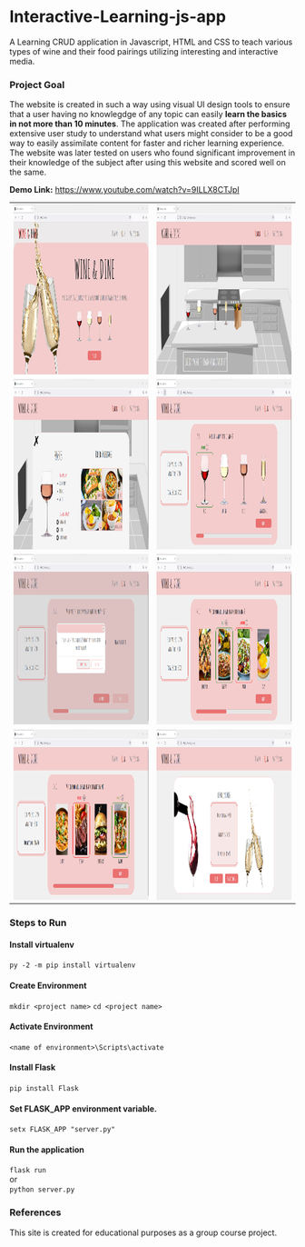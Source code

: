 # Interactive-Learning-js-app
A Learning CRUD application in Javascript, HTML and CSS to teach various types of wine and their food pairings utilizing interesting and interactive media. 

### Project Goal 
The website is created in such a way using visual UI design tools to ensure that a user having no knowlegdge of any topic can easily <b> learn the basics in not more than 10 minutes</b>. The application was created after performing extensive user study to understand what users might consider to be a good way to easily assimilate content for faster and richer learning experience. The website was later tested on users who found significant improvement in their knowledge of the subject after using this website and scored well on the same. 

<b>Demo Link:</b> https://www.youtube.com/watch?v=9ILLX8CTJpI

| | |
|:-------------------------:|:-------------------------:|
|<img src="images/1.png" width="1000" height="300" /> | <img src="images/2.png" width="1000" height="300" /> |
|<img src="images/3.png" width="1000" height="300" /> | <img src="images/4.png" width="1000" height="300" /> |
|<img src="images/5.png" width="1000" height="300" /> | <img src="images/6.png" width="1000" height="300" /> |
|<img src="images/7.png" width="1000" height="300" /> | <img src="images/8.png" width="1000" height="300" /> |

### Steps to Run
  #### Install virtualenv
  `py -2 -m pip install virtualenv`

  #### Create Environment
  `mkdir <project name>`
  `cd <project name>`

  #### Activate Environment
  `<name of environment>\Scripts\activate`

  #### Install Flask
  `pip install Flask`
  
  #### Set FLASK_APP environment variable.
  `setx FLASK_APP "server.py"`

  #### Run the application
  `flask run`  
  or  
  `python server.py `

### References
This site is created for educational purposes as a group course project.<br>
